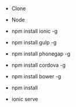 - Clone

 - Node
 - npm install ionic -g
 - npm install gulp -g
 - npm install phonegap -g
 - npm install cordova -g
 - npm install bower -g

 - npm install


 - ionic serve